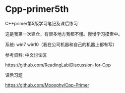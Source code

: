 # Cpp-primer5th
C++primer第5版学习笔记及课后练习

这是我第一次建仓，有很多地方我都不懂。慢慢学习摸索中。

系统:
win7 win10（我在公司机器和自己的机器上都有写）



参考资料:
中文讨论区

https://github.com/ReadingLab/Discussion-for-Cpp

课后习题

https://github.com/Mooophy/Cpp-Primer
